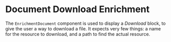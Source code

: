 # Document Download Enrichment

The `EnrichmentDocument` component is used to display a *Download* block, to give the user a way to download a file. It expects very few things: a name for the resource to download, and a path to find the actual resource.
